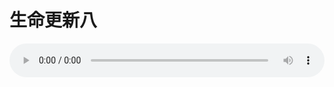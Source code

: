 # 生命更新八

<audio style="width: 100%;" preload="false" controls controlslist="nodownload"><source src="//cdn.wechat.edu.pl/audio/mp3/old/18902.mp3" type="audio/mpeg">Your browser does not support the audio element.</audio>


